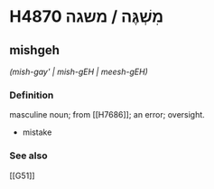 # H4870 מִשְׁגֶּה / משגה

## mishgeh

_(mish-gay' | mish-ɡEH | meesh-ɡEH)_

### Definition

masculine noun; from [[H7686]]; an error; oversight.

- mistake
### See also

[[G51]]


